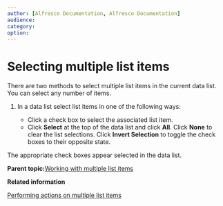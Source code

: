 ```yaml
---
author: [Alfresco Documentation, Alfresco Documentation]
audience: 
category: 
option: 
---
```


# Selecting multiple list items

There are two methods to select multiple list items in the current data list. You can select any number of items.

1.  In a data list select list items in one of the following ways:

    -   Click a check box to select the associated list item.
    -   Click **Select** at the top of the data list and click **All**.
    Click **None** to clear the list selections. Click **Invert Selection** to toggle the check boxes to their opposite state.


The appropriate check boxes appear selected in the data list.

**Parent topic:**[Working with multiple list items](../concepts/datalists-item-multiple.md)

**Related information**  


[Performing actions on multiple list items](datalists-item-multiple-actions.md)

